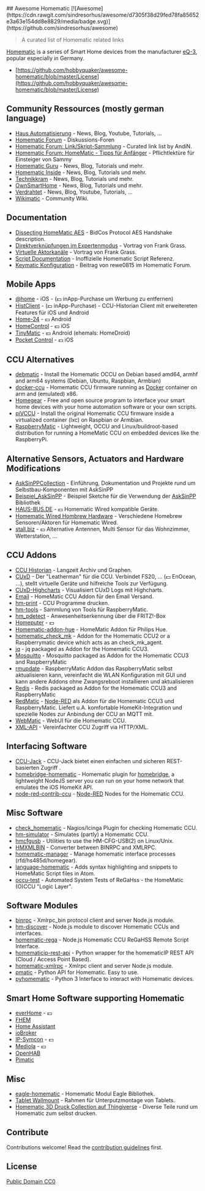 <div class="github-widget" data-repo="hobbyquaker/awesome-homematic"></div>
<script async src="https://pagead2.googlesyndication.com/pagead/js/adsbygoogle.js"></script><ins class="adsbygoogle" style="display:block" data-ad-client="ca-pub-6890694312814945" data-ad-slot="5473692530" data-ad-format="auto"  data-full-width-responsive="true"></ins><script>(adsbygoogle = window.adsbygoogle || []).push({});</script>
## Awesome Homematic [![Awesome](https://cdn.rawgit.com/sindresorhus/awesome/d7305f38d29fed78fa85652e3a63e154dd8e8829/media/badge.svg)](https://github.com/sindresorhus/awesome)

> A curated list of Homematic related links

[Homematic](https://www.homematic.com/) is a series of Smart Home devices from the manufacturer [eQ-3](https://www.eq-3.de), popular especially in Germany.



- [https://github.com/hobbyquaker/awesome-homematic/blob/master/License](https://github.com/hobbyquaker/awesome-homematic/blob/master/License)


## Community Ressources (mostly german language)

* [Haus Automatisierung](https://haus-automatisierung.com/) - News, Blog, Youtube, Tutorials, ...
* [Homematic Forum](https://homematic-forum.de/forum/) - Diskussions-Foren
* [Homematic Forum: Link/Skript-Sammlung](https://homematic-forum.de/forum/viewtopic.php?f=26&t=27907) - Curated link list by AndiN.
* [Homematic Forum: HomeMatic - Tipps für Anfänger](https://homematic-forum.de/forum/viewtopic.php?f=31&t=22801) - Pflichtlektüre für Einsteiger von Sammy
* [Homematic Guru](https://homematic-guru.de/) - News, Blog, Tutorials und mehr.
* [Homematic Inside](https://www.homematic-inside.de/) - News, Blog, Tutorials und mehr.
* [Technikkram](https://technikkram.net) - News, Blog, Tutorials und mehr.
* [OwnSmartHome](https://ownsmarthome.de/category/homematic/) - News, Blog, Tutorials und mehr.
* [Verdrahtet](https://www.verdrahtet.info/) - News, Blog, Youtube, Tutorials, ...
* [Wikimatic](http://www.wikimatic.de/wiki/Hauptseite) - Community Wiki.


## Documentation

* [Dissecting HomeMatic AES](https://git.zerfleddert.de/hmcfgusb/AES/) - BidCos Protocol AES Handshake description.
* [Direktverknüpfungen im Expertenmodus](https://www.youtube.com/watch?v=1B4iwtK1Rmo) - Vortrag von Frank Grass.
* [Virtuelle Aktorkanäle](https://www.youtube.com/watch?v=Cwxwtig6Q1I) - Vortrag von Frank Grass.
* [Script Documentation](http://www.wikimatic.de/wiki/Script_Dokumentation) - Inoffizielle Homematic Script Referenz.
* [Keymatic Konfiguration](https://homematic-forum.de/forum/viewtopic.php?f=31&t=19196) - Beitrag von rewe0815 im Homematic Forum.

## Mobile Apps

* [@home](https://www.athomeapp.de/) - iOS - (💵 inApp-Purchase um Werbung zu entfernen)
* [HistClient](https://www.sa-com.de/smarthome-special/histclient-handbuch/) - (💵 inApp-Purchase) - CCU-Historian Client mit erweitereten Features für iOS und Android
* [Home-24](http://www.home-24.net/index.php?page=sites/home.php&app=home24) - 💵 Android 
* [HomeControl](http://www.ksquare.de/myhomecontrol/) - 💵 iOS
* [TinyMatic](https://www.tinymatic.de/) - 💵 Android (ehemals: HomeDroid)
* [Pocket Control](https://www.penzler.de) - 💵 iOS


## CCU Alternatives

* [debmatic](https://github.com/alexreinert/debmatic) - Install the Homematic OCCU on Debian based amd64, armhf and arm64 systems (Debian, Ubuntu, Raspbian, Armbian)
* [docker-ccu](https://github.com/angelnu/docker-ccu) - Homematic CCU firmware running as [Docker](https://www.docker.com) container on arm and (emulated) x86.
* [Homegear](https://homegear.eu/index.php/Main_Page) - Free and open source program to interface your smart home devices with your home automation software or your own scripts.
* [piVCCU](https://github.com/alexreinert/piVCCU) - Install the original Homematic CCU firmware inside a virtualized container (lxc) on Raspbian or Armbian.
* [RaspberryMatic](https://github.com/jens-maus/RaspberryMatic) - Lightweight, OCCU and Linux/buildroot-based distribution for running a HomeMatic CCU on embedded devices like the RaspberryPi.


## Alternative Sensors, Actuators and Hardware Modifications

* [AskSinPPCollection](https://jp112sdl.github.io/AskSinPPCollection/) - Einführung, Dokumentation und Projekte rund um Selbstbau-Komponenten mit AskSinPP
* [Beispiel_AskSinPP](https://github.com/jp112sdl/Beispiel_AskSinPP) - Beispiel Sketche für die Verwendung der [AskSinPP](https://github.com/pa-pa/AskSinPP) Bibliothek
* [HAUS-BUS.DE](http://www.haus-bus.de/) - 💵 Homematic Wired kompatible Geräte.
* [Homematic Wired Hombrew Hardware](https://github.com/jfische) - Verschiedene Homebrew Sensoren/Aktoren für Homematic Wired.
* [stall.biz](https://www.stall.biz/) - 💵 Alternative Antennen, Multi Sensor für das Wohnzimmer, Wetterstation, ...


## CCU Addons

* [CCU Historian](https://ccu-historian.de/) - Langzeit Archiv und Graphen.
* [CUxD](https://www.homematic-inside.de/software/tag/Zusatzsoftware ) - Der "Leatherman" für die CCU. Verbindet FS20, ... (💵 EnOcean, ...), stellt virtuelle Geräte und hilfreiche Tools zur Verfügung.
* [CUxD-Highcharts](https://github.com/hobbyquaker/cuxd-highcharts) - Visualisiert CUxD Logs mit Highcharts.
* [Email](https://github.com/jens-maus/hm_email) - HomeMatic CCU Addon für den Email Versand.
* [hm-print](https://github.com/litti/hm-print) - CCU Programme drucken.
* [hm-tools](https://github.com/fhetty/hm-tools) - Sammlung von Tools für RaspberryMatic.
* [hm_pdetect](https://github.com/jens-maus/hm_pdetect) - Anwesenheitserkennung über die FRITZ!-Box
* [Homeputer](https://www.contronics.de/shop/HomeMatic-System/Zentralen-und-Software.html) - 💵
* [Homematic-addon-hue](https://github.com/j-a-n/homematic-addon-hue) - HomeMatic Addon für Philips Hue.
* [homematic_check_mk](https://github.com/alexreinert/homematic_check_mk) - Addon for the Homematic CCU2 or a Raspberrymatic device which acts as an check_mk_agent.
* [jq](https://github.com/hobbyquaker/ccu-addon-jq) - jq packaged as Addon for the Homematic CCU3.
* [Mosquitto](https://github.com/hobbyquaker/ccu-addon-mosquitto) - Mosquitto packaged as Addon for the Homematic CCU3 and RaspberryMatic
* [rmupdate](https://github.com/j-a-n/raspberrymatic-addon-rmupdate) - RaspberryMatic Addon das RaspberryMatic selbst aktualisieren kann, vereinfacht die WLAN Konfiguration mit GUI und kann andere Addons ohne Zwangsreboot installieren und aktualisieren
* [Redis](https://github.com/hobbyquaker/ccu-addon-redis) - Redis packaged as Addon for the Homematic CCU3 and RaspberryMatic
* [RedMatic](https://github.com/rdmtc/RedMatic) - [Node-RED](https://nodered.org/) als Addon für die Homematic CCU3 und RaspberryMatic. Liefert u.A. komfortable HomeKit-Integration und spezielle Nodes zur Anbindung der CCU an MQTT mit.
* [WebMatic](http://webmatic.lmdsoft.de/tiki-index.php) - WebUI für die Homematic CCU.
* [XML-API](https://github.com/hobbyquaker/xml-api) - Vereinfachter CCU Zugriff via HTTP/XML.


## Interfacing Software

* [CCU-Jack](https://github.com/mdzio/ccu-jack) - CCU-Jack bietet einen einfachen und sicheren REST-basierten Zugriff .
* [homebridge-homematic](https://github.com/thkl/homebridge-homematic) - Homematic plugin for [homebridge](https://homebridge.io), a lightweight NodeJS server you can run on your home network that emulates the iOS HomeKit API.
* [node-red-contrib-ccu](https://github.com/rdmtc/node-red-contrib-ccu) - [Node-RED](https://nodered.org) Nodes for the Homematic CCU.



## Misc Software

* [check_homematic](https://github.com/hobbyquaker/check_homematic) - Nagios/Icinga Plugin for checking Homematic CCU.
* [hm-simulator](https://github.com/hobbyquaker/hm-simulator) - Simulates (partly) a Homematic CCU.
* [hmcfgusb](https://git.zerfleddert.de/cgi-bin/gitweb.cgi/hmcfgusb) - Utilities to use the HM-CFG-USB(2) on Linux/Unix.
* [HMXMLBIN](https://github.com/leonsio/HMXMLBIN) - Converter between BINRPC and XMLRPC.
* [homematic-manager](https://github.com/hobbyquaker/homematic-manager) - Manage homematic interface processes (rfd/hs485d/homegear).
* [language-homematic](https://github.com/Ayngush/language-homematic) - Adds syntax highlighting and snippets to HomeMatic Script files in Atom.
* [occu-test](https://github.com/hobbyquaker/occu-test) - Automated System Tests of ReGaHss - the HomeMatic (O)CCU "Logic Layer".

## Software Modules

* [binrpc](https://github.com/hobbyquaker/binrpc) - Xmlrpc_bin protocol client and server Node.js module.
* [hm-discover](https://github.com/hobbyquaker/hm-discover) - Node.js module to discover Homematic CCUs and interfaces.
* [homematic-rega](https://github.com/hobbyquaker/homematic-rega) - Node.js Homematic CCU ReGaHSS Remote Script Interface.
* [homematicip-rest-api](https://github.com/coreGreenberet/homematicip-rest-api) - Python wrapper for the homematicIP REST API (Cloud / Access Point Based).
* [homematic-xmlrpc](https://github.com/hobbyquaker/homematic-xmlrpc) - Xmlrpc client and server Node.js module.
* [pmatic](https://github.com/LarsMichelsen/pmatic) - Python API for Homematic. Easy to use.
* [pyhomematic](https://github.com/danielperna84/pyhomematic) - Python 3 Interface to interact with Homematic devices.

## Smart Home Software supporting Homematic

* [everHome](https://everhome.de) - 💵
* [FHEM](https://fhem.de/)
* [Home Assistant](https://www.home-assistant.io/)
* [ioBroker](https://www.iobroker.net/?lang=de)
* [IP-Symcon](https://www.symcon.de/) - 💵
* [Mediola](https://www.mediola.com/) - 💵
* [OpenHAB](https://www.openhab.org/)
* [Pimatic](https://pimatic.org/)

## Misc

* [eagle-homematic](https://github.com/dersimn/eagle-homematic) - Homematic Modul Eagle Bibliothek.
* [Tablet Wallmount](https://homematic-forum.de/forum/viewtopic.php?f=18&t=49421) - Rahmen für Unterputzmontage von Tablets.
* [Homematic 3D Druck Collection auf Thingiverse](https://www.thingiverse.com/hobbyquaker/collections/homematic) - Diverse Teile rund um Homematic zum selbst drucken.


## Contribute

Contributions welcome! Read the [contribution guidelines](https://github.com/hobbyquaker/awesome-homematic/blob/master/contributing.md) first.


## License

[Public Domain CC0](https://creativecommons.org/publicdomain/zero/1.0/)